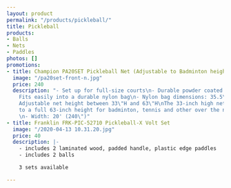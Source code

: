 ```yaml
---
layout: product
permalink: "/products/pickleball/"
title: Pickleball
products:
- Balls
- Nets
- Paddles
photos: []
promotions:
- title: Champion PA20SET Pickleball Net (Adjustable to Badminton height)
  image: "/pa20set-front-n.jpg"
  price: 240
  description: "- Set up for full-size courts\n- Durable powder coated steel frame\n-
    Fits easily into a durable nylon bag\n- Nylon bag dimensions: 35.5\"L x 6\"D\n-
    Adjustable net height between 33\"H and 63\"H\nThe 33-inch high net can be adjusted
    to a full 63-inch height for badminton, tennis and other over the net sports.
    \n- Width: 20' (240\")"
- title: Franklin FRK-PIC-52710 Pickleball-X Volt Set
  image: "/2020-04-13 10.31.20.jpg"
  price: 40
  description: |-
    - includes 2 laminated wood, padded handle, plastic edge paddles
    - includes 2 balls

    3 sets available

---
```

